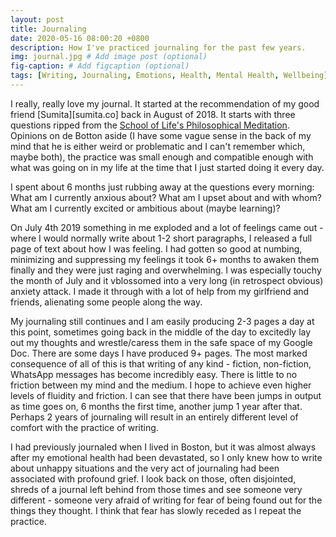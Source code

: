 ```yaml
---
layout: post
title: Journaling
date: 2020-05-16 08:00:20 +0800
description: How I've practiced journaling for the past few years.
img: journal.jpg # Add image post (optional)
fig-caption: # Add figcaption (optional)
tags: [Writing, Journaling, Emotions, Health, Mental Health, Wellbeing]
---
```


I really, really love my journal. It started at the recommendation of my good friend [Sumita][sumita.co] back in August of 2018. It starts with three questions ripped from the [School of Life's Philosophical Meditation](https://www.theschooloflife.com/thebookoflife/philosophical-meditation-2/). Opinions on de Botton aside (I have some vague sense in the back of my mind that he is either weird or problematic and I can't remember which, maybe both), the practice was small enough and compatible enough with what was going on in my life at the time that I just started doing it every day.

I spent about 6 months just rubbing away at the questions every morning:
What am I currently anxious about?
What am I upset about and with whom?
What am I currently excited or ambitious about (maybe learning)?

On July 4th 2019 something in me exploded and a lot of feelings came out - where I would normally write about 1-2 short paragraphs, I released a full page of text about how I was feeling. I had gotten so good at numbing, minimizing and suppressing my feelings it took 6+ months to awaken them finally and they were just raging and overwhelming. I was especially touchy the month of July and it vblossomed into a very long (in retrospect obvious) anxiety attack. I made it through with a lot of help from my girlfriend and friends, alienating some people along the way.

My journaling still continues and I am easily producing 2-3 pages a day at this point, sometimes going back in the middle of the day to excitedly lay out my thoughts and wrestle/caress them in the safe space of my Google Doc. There are some days I have produced 9+ pages. The most marked consequence of all of this is that writing of any kind - fiction, non-fiction, WhatsApp messages has become incredibly easy. There is little to no friction between my mind and the medium. I hope to achieve even higher levels of fluidity and friction. I can see that there have been jumps in output as time goes on, 6 months the first time, another jump 1 year after that. Perhaps 2 years of journaling will result in an entirely different level of comfort with the practice of writing.

I had previously journaled when I lived in Boston, but it was almost always after my emotional health had been devastated, so I only knew how to write about unhappy situations and the very act of journaling had been associated with profound grief. I look back on those, often disjointed, shreds of a journal left behind from those times and see someone very different - someone very afraid of writing for fear of being found out for the things they thought. I think that fear has slowly receded as I repeat the practice.
